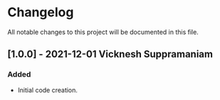 # Changelog
All notable changes to this project will be documented in this file.


## [1.0.0] - 2021-12-01 Vicknesh Suppramaniam

### Added
- Initial code creation.
